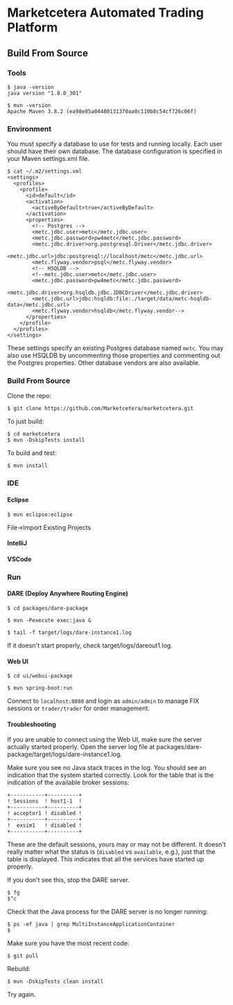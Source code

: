 # Marketcetera Automated Trading Platform

## Build From Source

### Tools

```
$ java -version
java version "1.8.0_301"

$ mvn -version
Apache Maven 3.8.2 (ea98e05a04480131370aa0c110b8c54cf726c06f)
```

### Environment

You must specify a database to use for tests and running locally. Each user should have their own database. The database configuration is specified in your Maven settings.xml file.

```
$ cat ~/.m2/settings.xml
<settings>
  <profiles>
    <profile>
      <id>default</id>
      <activation>
        <activeByDefault>true</activeByDefault>
      </activation>
      <properties>
        <!-- Postgres -->
        <metc.jdbc.user>metc</metc.jdbc.user>
        <metc.jdbc.password>pw4metc</metc.jdbc.password>
        <metc.jdbc.driver>org.postgresql.Driver</metc.jdbc.driver>
        <metc.jdbc.url>jdbc:postgresql://localhost/metc</metc.jdbc.url>
        <metc.flyway.vendor>psql</metc.flyway.vendor>
        <!-- HSQLDB -->
        <!--metc.jdbc.user>metc</metc.jdbc.user>
        <metc.jdbc.password>pw4metc</metc.jdbc.password>
        <metc.jdbc.driver>org.hsqldb.jdbc.JDBCDriver</metc.jdbc.driver>
        <metc.jdbc.url>jdbc:hsqldb:file:./target/data/metc-hsqldb-data</metc.jdbc.url>
        <metc.flyway.vendor>hsqldb</metc.flyway.vendor-->
      </properties>
    </profile>
  </profiles>
</settings>
```

These settings specify an existing Postgres database named `metc`. You may also use HSQLDB by uncommenting those properties and commenting out the Postgres properties. Other database vendors are also available.

### Build From Source

Clone the repo:
```
$ git clone https://github.com/Marketcetera/marketcetera.git
```

To just build:

```
$ cd marketcetera
$ mvn -DskipTests install
```

To build and test:

```
$ mvn install
```

### IDE

#### Eclipse

```
$ mvn eclipse:eclipse
```
File->Import Existing Projects

#### IntelliJ

#### VSCode

### Run

#### DARE (Deploy Anywhere Routing Engine)

```
$ cd packages/dare-package

$ mvn -Pexecute exec:java &

$ tail -f target/logs/dare-instance1.log
```

If it doesn't start properly, check target/logs/dareout1.log.

#### Web UI

```
$ cd ui/webui-package

$ mvn spring-boot:run
```

Connect to `localhost:8080` and login as `admin/admin` to manage FIX sessions or `trader/trader` for order management.

#### Troubleshooting

If you are unable to connect using the Web UI, make sure the server actually started properly. Open the server log file at packages/dare-package/target/logs/dare-instance1.log.

Make sure you see no Java stack traces in the log. You should see an indication that the system started correctly. Look for the table that is the indication of the available broker sessions:

```
+-----------+----------+
! Sessions  ! host1-1  !
+-----------+----------+
! acceptor1 ! disabled !
+-----------+----------+
!  exsim1   ! disabled !
+-----------+----------+
```
These are the default sessions, yours may or may not be different. It doesn't really matter what the status is (`disabled` vs `available`, e.g.), just that the table is displayed. This indicates that all the services have started up properly.

If you don't see this, stop the DARE server.

```
$ fg
$^c
```

Check that the Java process for the DARE server is no longer running:

```
$ ps -ef java | grep MultiInstanceApplicationContainer
$
```

Make sure you have the most recent code:

```
$ git pull
```

Rebuild:

```
$ mvn -DskipTests clean install
```
Try again.
